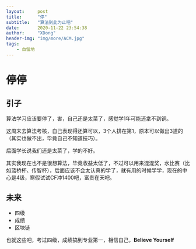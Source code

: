 ```yaml
---
layout:     post
title:      "停"
subtitle:   "算法到此为止吧"
date:       2020-11-22 23:54:38
author:     "XDong"
header-img: "img/more/ACM.jpg"
tags:
    - 自留地
---
```



# 停停

## 引子

算法学习应该要停了，害，自己还是太菜了，感觉学1年可能还拿不到铜。

这周末去算法考核，自己表现得还算可以，3个人排在第1，原本可以做出3道的（其实也做不出，毕竟自己不知道技巧）。

后面学长说我们还是太菜了，学的不好。

其实我现在也不是很想算法，毕竟收益太低了，不过可以用来混混奖，水比赛（比如蓝桥杯、传智杯），后面应该不会太认真的学了，就有用的时候学学，现在的中心是4级，寒假试试CF冲1400吧，富贵在天吧。

## 未来

- 四级
- 成绩
- 区块链

也就这些吧，考过四级，成绩搞到专业第一，相信自己，**Believe Yourself**



